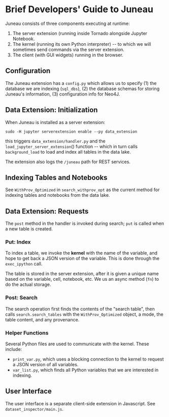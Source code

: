 # Brief Developers' Guide to Juneau

Juneau consists of three components executing at runtime:

1. The server extension (running inside Tornado alongside Jupyter Notebook.
2. The kernel (running its own Python interpreter) -- to which we will sometimes send commands via the server extension.
3. The client (with GUI widgets) running in the browser.


## Configuration

The Juneau extension has a `config.py` which allows us to specify (1) the database we are indexing (`sql_dbs`), (2) the database schemas for storing Juneau's information, (3) configuration info for Neo4J.

## Data Extension: Initialization

When Juneau is installed as a server extension:

`sudo -H jupyter serverextension enable --py data_extension`

this triggers `data_extension/handler.py` and the `load_jupyter_server_extension`() function -- which in turn calls `background_load` to load and index all tables in the data lake.

The extension also logs the `/juneau` path for REST services.

## Indexing Tables and Notebooks

See `WithProv_Optimized` in `search_withprov_opt` as the current method for indexing tables and notebooks from the data lake.

## Data Extension: Requests

The `post` method in the handler is invoked during search; `put` is called when a new table is created.

### Put: Index

To index a table, we invoke the **kernel** with the name of the variable, and hope to get back a JSON version of the variable.  This is done through the `exec_ipython` call.

The table is stored in the server extension, after it is given a unique name based on the variable, cell, notebook, etc.  We us an async method (`fn`) to do the actual storage.

### Post: Search

The search operation first finds the contents of the "search table", then calls `search.search_tables` with the `WithProv_Optimized` object, a mode, the table content, and any provenance.

### Helper Functions

Several Python files are used to communicate with the kernel.  These include:

* `print_var.py`, which uses a blocking connection to the kernel to request a JSON version of all variables.
* `var_list.py`, which finds all Python variables that we are interested in indexing.

## User Interface

The user interface is a separate client-side extension in Javascript.  See `dataset_inspector/main.js`.